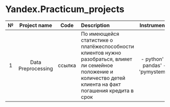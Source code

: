 # Yandex.Practicum_projects

| № | Project name       | Code   | Description | Instruments |
|:-:|:------------------:|:------:|:------------|:-----------:|
| 1 | Data Preprocessing | ссылка | По имеющейся статистике о платёжеспособности клиентов нужно разобраться, влияет ли семейное положение и количество детей клиента на факт погашения кредита в срок | -  python' -  pandas' -  'pymystem3' |
